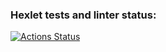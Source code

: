 ### Hexlet tests and linter status:
[![Actions Status](https://github.com/shakhov/js-async-project-lvl3/workflows/hexlet-check/badge.svg)](https://github.com/shakhov/js-async-project-lvl3/actions)